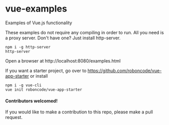 # vue-examples
Examples of Vue.js functionality

These examples do not require any compiling in order to run. All you need is a proxy server. Don't have one? Just install http-server.

    npm i -g http-server
    http-server

Open a browser at http://localhost:8080/examples.html

If you want a starter project, go over to https://github.com/roboncode/vue-app-starter or install

    npm i -g vue-cli
    vue init roboncode/vue-app-starter

#### Contributors welcomed!

If you would like to make a contribution to this repo, please make a pull request.